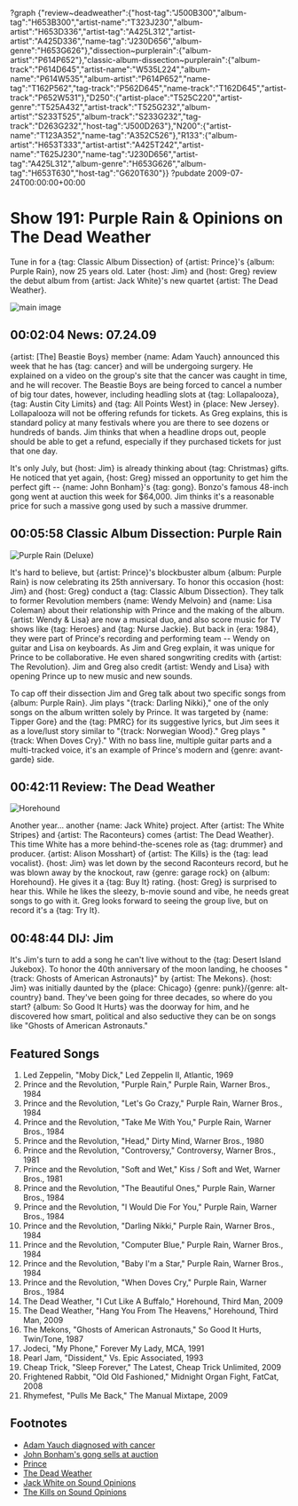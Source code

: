 ?graph {"review~deadweather":{"host-tag":"J500B300","album-tag":"H653B300","artist-name":"T323J230","album-artist":"H653D336","artist-tag":"A425L312","artist-artist":"A425D336","name-tag":"J230D656","album-genre":"H653G626"},"dissection~purplerain":{"album-artist":"P614P652"},"classic-album-dissection~purplerain":{"album-track":"P614D645","artist-name":"W535L224","album-name":"P614W535","album-artist":"P614P652","name-tag":"T162P562","tag-track":"P562D645","name-track":"T162D645","artist-track":"P652W531"},"D250":{"artist-place":"T525C220","artist-genre":"T525A432","artist-track":"T525G232","album-artist":"S233T525","album-track":"S233G232","tag-track":"D263G232","host-tag":"J500D263"},"N200":{"artist-name":"T123A352","name-tag":"A352C526"},"R133":{"album-artist":"H653T333","artist-artist":"A425T242","artist-name":"T625J230","name-tag":"J230D656","artist-tag":"A425L312","album-genre":"H653G626","album-tag":"H653T630","host-tag":"G620T630"}}
?pubdate 2009-07-24T00:00:00+00:00

# Show 191: Purple Rain & Opinions on The Dead Weather
Tune in for a {tag: Classic Album Dissection} of {artist: Prince}'s {album: Purple Rain}, now 25 years old. Later {host: Jim} and {host: Greg} review the debut album from {artist: Jack White}'s new quartet {artist: The Dead Weather}.

![main image](http://static.soundopinions.org/images/2009/purplerain.jpg)

## 00:02:04 News: 07.24.09
{artist: [The] Beastie Boys} member {name: Adam Yauch} announced this week that he has {tag: cancer} and will be undergoing surgery. He explained on a video on the group's site that the cancer was caught in time, and he will recover. The Beastie Boys are being forced to cancel a number of big tour dates, however, including headling slots at {tag: Lollapalooza}, {tag: Austin City Limits} and {tag: All Points West} in {place: New Jersey}. Lollapalooza will not be offering refunds for tickets. As Greg explains, this is standard policy at many festivals where you are there to see dozens or hundreds of bands. Jim thinks that when a headline drops out, people should be able to get a refund, especially if they purchased tickets for just that one day.

It's only July, but {host: Jim} is already thinking about {tag: Christmas} gifts. He noticed that yet again, {host: Greg} missed an opportunity to get him the perfect gift -- {name: John Bonham}'s {tag: gong}. Bonzo's famous 48-inch gong went at auction this week for $64,000. Jim thinks it's a reasonable price for such a massive gong used by such a massive drummer.

## 00:05:58 Classic Album Dissection: Purple Rain
![Purple Rain (Deluxe)](http://is5.mzstatic.com/image/thumb/Music111/v4/f9/34/63/f93463e0-883c-e6cc-5400-775ddb62a602/source/600x600bb.jpg "155814/1229317479")

It's hard to believe, but {artist: Prince}'s blockbuster album {album: Purple Rain} is now celebrating its 25th anniversary. To honor this occasion {host: Jim} and {host: Greg} conduct a {tag: Classic Album Dissection}. They talk to former Revolution members {name: Wendy Melvoin} and {name: Lisa Coleman} about their relationship with Prince and the making of the album. {artist: Wendy & Lisa} are now a musical duo, and also score music for TV shows like {tag: Heroes} and {tag: Nurse Jackie}. But back in {era: 1984}, they were part of Prince's recording and performing team -- Wendy on guitar and Lisa on keyboards. As Jim and Greg explain, it was unique for Prince to be collaborative. He even shared songwriting credits with {artist: The Revolution}. Jim and Greg also credit {artist: Wendy and Lisa} with opening Prince up to new music and new sounds.

To cap off their dissection Jim and Greg talk about two specific songs from {album: Purple Rain}. Jim plays "{track: Darling Nikki}," one of the only songs on the album written solely by Prince. It was targeted by {name: Tipper Gore} and the {tag: PMRC} for its suggestive lyrics, but Jim sees it as a love/lust story similar to "{track: Norwegian Wood}." Greg plays "{track: When Doves Cry}." With no bass line, multiple guitar parts and a multi-tracked voice, it's an example of Prince's modern and {genre: avant-garde} side.

## 00:42:11 Review: The Dead Weather
![Horehound](http://is4.mzstatic.com/image/thumb/Music/v4/72/cd/20/72cd2023-4cf4-6644-7f87-cda45cbd07e0/source/600x600bb.jpg "307168816/321981044")


Another year... another {name: Jack White} project. After {artist: The White Stripes} and {artist: The Raconteurs} comes {artist: The Dead Weather}. This time White has a more behind-the-scenes role as {tag: drummer} and producer. {artist: Alison Mosshart} of {artist: The Kills} is the {tag: lead vocalist}. {host: Jim} was let down by the second Raconteurs record, but he was blown away by the knockout, raw {genre: garage rock} on {album: Horehound}. He gives it a {tag: Buy It} rating. {host: Greg} is surprised to hear this. While he likes the sleezy, b-movie sound and vibe, he needs great songs to go with it. Greg looks forward to seeing the group live, but on record it's a {tag: Try It}.

## 00:48:44 DIJ: Jim
It's Jim's turn to add a song he can't live without to the {tag: Desert Island Jukebox}. To honor the 40th anniversary of the moon landing, he chooses "{track: Ghosts of American Astronauts}" by {artist: The Mekons}. {host: Jim} was initially daunted by the {place: Chicago} {genre: punk}/{genre: alt-country} band. They've been going for three decades, so where do you start? {album: So Good It Hurts} was the doorway for him, and he discovered how smart, political and also seductive they can be on songs like "Ghosts of American Astronauts."

## Featured Songs
1. Led Zeppelin, "Moby Dick," Led Zeppelin II, Atlantic, 1969
2. Prince and the Revolution, "Purple Rain," Purple Rain, Warner Bros., 1984
3. Prince and the Revolution, "Let's Go Crazy," Purple Rain, Warner Bros., 1984
4. Prince and the Revolution, "Take Me With You," Purple Rain, Warner Bros., 1984
5. Prince and the Revolution, "Head," Dirty Mind, Warner Bros., 1980
6. Prince and the Revolution, "Controversy," Controversy, Warner Bros., 1981
7. Prince and the Revolution, "Soft and Wet," Kiss / Soft and Wet, Warner Bros., 1981
8. Prince and the Revolution, "The Beautiful Ones," Purple Rain, Warner Bros., 1984
9. Prince and the Revolution, "I Would Die For You," Purple Rain, Warner Bros., 1984
10. Prince and the Revolution, "Darling Nikki," Purple Rain, Warner Bros., 1984
11. Prince and the Revolution, "Computer Blue," Purple Rain, Warner Bros., 1984
12. Prince and the Revolution, "Baby I'm a Star," Purple Rain, Warner Bros., 1984
13. Prince and the Revolution, "When Doves Cry," Purple Rain, Warner Bros., 1984
14. The Dead Weather, "I Cut Like A Buffalo," Horehound, Third Man, 2009
15. The Dead Weather, "Hang You From The Heavens," Horehound, Third Man, 2009
16. The Mekons, "Ghosts of American Astronauts," So Good It Hurts, Twin/Tone, 1987
17. Jodeci, "My Phone," Forever My Lady, MCA, 1991
18. Pearl Jam, "Dissident," Vs. Epic Associated, 1993
19. Cheap Trick, "Sleep Forever," The Latest, Cheap Trick Unlimited, 2009
20. Frightened Rabbit, "Old Old Fashioned," Midnight Organ Fight, FatCat, 2008
21. Rhymefest, "Pulls Me Back," The Manual Mixtape, 2009

## Footnotes 
- [Adam Yauch diagnosed with cancer](http://artsbeat.blogs.nytimes.com/2009/07/20/adam-yauch-of-beastie-boys-has-cancer/?_r=0)
- [John Bonham's gong sells at auction](http://www.blabbermouth.net/news/john-bonham-s-gong-sells-for/)
- [Prince](http://order.artofficialage.com/)
- [The Dead Weather](http://www.thedeadweather.com/)
- [Jack White on Sound Opinions](/show/349/)
- [The Kills on Sound Opinions](/show/331/)
